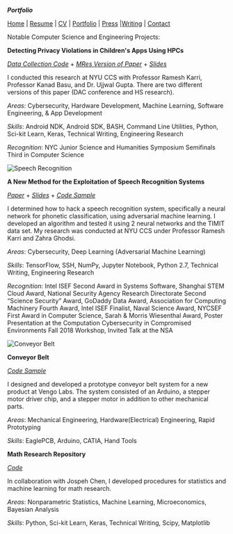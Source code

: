 ***Portfolio***

[Home](suhacker1.github.io) | [Resume](https://sshussain.me/SH_Resume.pdf) | [CV](https://sshussain.me/SH_CV.pdf) | [Portfolio](suhacker1.github.io/portfolio) | [Press](suhacker1.github.io/press) |[Writing](suhacker1.github.io/writing) | [Contact](suhacker1.github.io/contact)

Notable Computer Science and Engineering Projects: 

**Detecting Privacy Violations in Children's Apps Using HPCs**

[*Data Collection Code*](https://github.com/suhacker1/hpc-a) + [*MRes Version of Paper*](https://drive.google.com/file/d/1JzwDJ_7zBA_k0Jr040-4ull5CWnsry9H/view?usp=sharing) + [*Slides*](https://docs.google.com/presentation/d/1cNJEPI3l7PewYVw4PruUFfY6ZpOGXFG8lzQUacMuc7A/edit?usp=sharing) 

I conducted this research at NYU CCS with Professor Ramesh Karri, Professor Kanad Basu, and Dr. Ujjwal Gupta. There are two different versions of this paper (DAC conference and HS research). 

_Areas_: Cybersecurity, Hardware Development, Machine Learning, Software Engineering, & App Development

_Skills_: Android NDK, Android SDK, BASH, Command Line Utilities, Python, Sci-kit Learn, Keras, Technical Writing, Engineering Research

_Recognition_: NYC Junior Science and Humanities Symposium Semifinals Third in Computer Science

![Speech Recognition](http://sshussain.me/Images/src.png)

**A New Method for the Exploitation of Speech Recognition Systems**  

[*Paper*](https://bit.ly/2qA28Sn) + [*Slides*](https://bit.ly/2ELUk5g) + [*Code Sample*](https://github.com/suhacker1/phonetic-classification)    

I determined how to hack a speech recognition system, specifically a neural network for phonetic classification, using adversarial machine learning. I developed an algorithm and tested it using 2 neural networks and the TIMIT data set. My research was conducted at NYU CCS under Professor Ramesh Karri and Zahra Ghodsi.  

_Areas_: Cybersecurity, Deep Learning (Adversarial Machine Learning)  

_Skills_: TensorFlow, SSH, NumPy, Jupyter Notebook, Python 2.7, Technical Writing, Engineering Research  

_Recognition_: Intel ISEF Second Award in Systems Software, Shanghai STEM Cloud Award, National Security Agency Research Directorate Second “Science Security” Award,  GoDaddy Data Award, Association for Computing Machinery Fourth Award, Intel ISEF Finalist, Naval Science Award, NYCSEF First Award in Computer Science, Sarah & Morris Wiesenthal Award, Poster Presentation at the Computation Cybersecurity in Compromised Environments Fall 2018 Workshop, Invited Talk at the NSA

![Conveyor Belt](http://sshussain.me/Images/conveyor_belt.png)

**Conveyor Belt**  

[*Code Sample*](https://github.com/suhacker1/Arduino-Code-for-Stepper-Motor-Control-)  

I designed and developed a prototype conveyor belt system for a new product at Vengo Labs. The system consisted of an Arduino, a stepper motor driver chip, and a stepper motor in addition to other mechanical parts.    

_Areas_: Mechanical Engineering, Hardware(Electrical) Engineering, Rapid Prototyping    

_Skills_: EaglePCB, Arduino, CATIA, Hand Tools    

**Math Research Repository**

[*Code*](https://github.com/jchen42703/MathResearchQHSS)  

In collaboration with Jospeh Chen, I developed procedures for statistics and machine learning for math research. 

_Areas_: Nonparametric Statistics, Machine Learning, Microeconomics, Bayesian Analysis  

_Skills_: Python, Sci-kit Learn, Keras, Technical Writing, Scipy, Matplotlib

